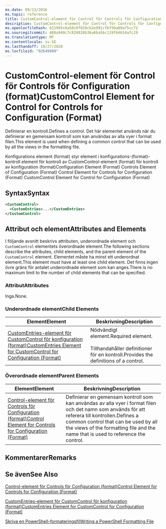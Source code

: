 ```yaml
---
ms.date: 09/13/2016
ms.topic: reference
title: CustomControl-element för Control för Controls för Configuration (format)
description: CustomControl-element för Control för Controls för Configuration (format)
ms.openlocfilehash: 631995c6a50c0f020cb2e991cfbf58a09a75cc72
ms.sourcegitcommit: 488a940c7c828820b36a6ba56c119f64614afc29
ms.translationtype: MT
ms.contentlocale: sv-SE
ms.lasthandoff: 10/27/2020
ms.locfileid: "92649999"
---
```

# <a name="customcontrol-element-for-control-for-controls-for-configuration-format"></a><span data-ttu-id="75354-103">CustomControl-element för Control för Controls för Configuration (format)</span><span class="sxs-lookup"><span data-stu-id="75354-103">CustomControl Element for Control for Controls for Configuration (Format)</span></span>

<span data-ttu-id="75354-104">Definierar en kontroll.</span><span class="sxs-lookup"><span data-stu-id="75354-104">Defines a control.</span></span> <span data-ttu-id="75354-105">Det här elementet används när du definierar en gemensam kontroll som kan användas av alla vyer i format filen.</span><span class="sxs-lookup"><span data-stu-id="75354-105">This element is used when defining a common control that can be used by all the views in the formatting file.</span></span>

<span data-ttu-id="75354-106">Konfigurations element (format) styr element i konfigurations-(format)-kontroll element för kontroll av CustomControl-element (format) för kontroll av konfiguration (format)</span><span class="sxs-lookup"><span data-stu-id="75354-106">Configuration Element (Format) Controls Element of Configuration (Format) Control Element for Controls for Configuration (Format) CustomControl Element for Control for Configuration (Format)</span></span>

## <a name="syntax"></a><span data-ttu-id="75354-107">Syntax</span><span class="sxs-lookup"><span data-stu-id="75354-107">Syntax</span></span>

```xml
<CustomControl>
  <CustomEntries>...</CustomEntries>
</CustomControl>
```

## <a name="attributes-and-elements"></a><span data-ttu-id="75354-108">Attribut och element</span><span class="sxs-lookup"><span data-stu-id="75354-108">Attributes and Elements</span></span>

<span data-ttu-id="75354-109">I följande avsnitt beskrivs attributen, underordnade element och `CustomControl` elementets överordnade element.</span><span class="sxs-lookup"><span data-stu-id="75354-109">The following sections describe the attributes, child elements, and the parent element of the `CustomControl` element.</span></span> <span data-ttu-id="75354-110">Elementet måste ha minst ett underordnat element.</span><span class="sxs-lookup"><span data-stu-id="75354-110">This element must have at least one child element.</span></span> <span data-ttu-id="75354-111">Det finns ingen övre gräns för antalet underordnade element som kan anges.</span><span class="sxs-lookup"><span data-stu-id="75354-111">There is no maximum limit to the number of child elements that can be specified.</span></span>

### <a name="attributes"></a><span data-ttu-id="75354-112">Attribut</span><span class="sxs-lookup"><span data-stu-id="75354-112">Attributes</span></span>

<span data-ttu-id="75354-113">Inga.</span><span class="sxs-lookup"><span data-stu-id="75354-113">None.</span></span>

### <a name="child-elements"></a><span data-ttu-id="75354-114">Underordnade element</span><span class="sxs-lookup"><span data-stu-id="75354-114">Child Elements</span></span>

|<span data-ttu-id="75354-115">Element</span><span class="sxs-lookup"><span data-stu-id="75354-115">Element</span></span>|<span data-ttu-id="75354-116">Beskrivning</span><span class="sxs-lookup"><span data-stu-id="75354-116">Description</span></span>|
|-------------|-----------------|
|[<span data-ttu-id="75354-117">CustomEntries-element för CustomControl för konfiguration (format)</span><span class="sxs-lookup"><span data-stu-id="75354-117">CustomEntries Element for CustomControl for Configuration (Format)</span></span>](./customentries-element-for-customcontrol-for-controls-for-configuration-format.md)|<span data-ttu-id="75354-118">Nödvändigt element.</span><span class="sxs-lookup"><span data-stu-id="75354-118">Required element.</span></span><br /><br /> <span data-ttu-id="75354-119">Tillhandahåller definitioner för en kontroll.</span><span class="sxs-lookup"><span data-stu-id="75354-119">Provides the definitions of a control.</span></span>|

### <a name="parent-elements"></a><span data-ttu-id="75354-120">Överordnade element</span><span class="sxs-lookup"><span data-stu-id="75354-120">Parent Elements</span></span>

|<span data-ttu-id="75354-121">Element</span><span class="sxs-lookup"><span data-stu-id="75354-121">Element</span></span>|<span data-ttu-id="75354-122">Beskrivning</span><span class="sxs-lookup"><span data-stu-id="75354-122">Description</span></span>|
|-------------|-----------------|
|[<span data-ttu-id="75354-123">Control-element för Controls för Configuration (format)</span><span class="sxs-lookup"><span data-stu-id="75354-123">Control Element for Controls for Configuration (Format)</span></span>](./control-element-for-controls-for-configuration-format.md)|<span data-ttu-id="75354-124">Definierar en gemensam kontroll som kan användas av alla vyer i format filen och det namn som används för att referera till kontrollen.</span><span class="sxs-lookup"><span data-stu-id="75354-124">Defines a common control that can be used by all the views of the formatting file and the name that is used to reference the control.</span></span>|

## <a name="remarks"></a><span data-ttu-id="75354-125">Kommentarer</span><span class="sxs-lookup"><span data-stu-id="75354-125">Remarks</span></span>

## <a name="see-also"></a><span data-ttu-id="75354-126">Se även</span><span class="sxs-lookup"><span data-stu-id="75354-126">See Also</span></span>

[<span data-ttu-id="75354-127">Control-element för Controls för Configuration (format)</span><span class="sxs-lookup"><span data-stu-id="75354-127">Control Element for Controls for Configuration (Format)</span></span>](./control-element-for-controls-for-configuration-format.md)

[<span data-ttu-id="75354-128">CustomEntries-element för CustomControl för konfiguration (format)</span><span class="sxs-lookup"><span data-stu-id="75354-128">CustomEntries Element for CustomControl for Configuration (Format)</span></span>](./customentries-element-for-customcontrol-for-controls-for-configuration-format.md)

[<span data-ttu-id="75354-129">Skriva en PowerShell-formateringsfil</span><span class="sxs-lookup"><span data-stu-id="75354-129">Writing a PowerShell Formatting File</span></span>](./writing-a-powershell-formatting-file.md)
